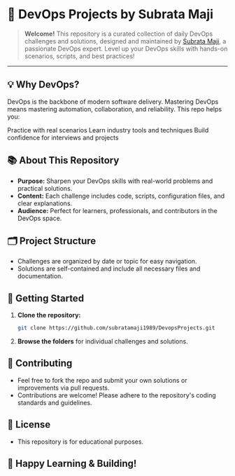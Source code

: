 # 🚀 DevOps Projects by Subrata Maji

> **Welcome!** This repository is a curated collection of daily DevOps challenges and solutions, designed and maintained by [Subrata Maji](https://github.com/subratamaji1989), a passionate DevOps expert. Level up your DevOps skills with hands-on scenarios, scripts, and best practices!

---

## 💡 Why DevOps?

DevOps is the backbone of modern software delivery. Mastering DevOps means mastering automation, collaboration, and reliability. This repo helps you:

Practice with real scenarios
Learn industry tools and techniques
Build confidence for interviews and projects

## 📚 About This Repository

- **Purpose:** Sharpen your DevOps skills with real-world problems and practical solutions.
- **Content:** Each challenge includes code, scripts, configuration files, and clear explanations.
- **Audience:** Perfect for learners, professionals, and contributors in the DevOps space.

## 🗂️ Project Structure

- Challenges are organized by date or topic for easy navigation.
- Solutions are self-contained and include all necessary files and documentation.

## 🚦 Getting Started

1. **Clone the repository:**
   ```sh
   git clone https://github.com/subratamaji1989/DevopsProjects.git
   ```
2. **Browse the folders** for individual challenges and solutions.

## 🤝 Contributing

- Feel free to fork the repo and submit your own solutions or improvements via pull requests.
- Contributions are welcome! Please adhere to the repository's coding standards and guidelines.

## 📜 License
- This repository is for educational purposes.

## 🌟 Happy Learning & Building!